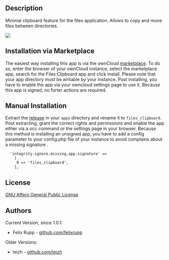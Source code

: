 Description
-----------
Minimal clipboard feature for the files application. Allows to copy and move files between directories.

![](https://raw.githubusercontent.com/felixrupp/owncloud-files_clipboard/master/appinfo/screenshot.gif)

Installation via Marketplace
----------------------------
The easiest way installing this app is via the ownCloud [marketplace](https://marketplace.owncloud.com). To do so, enter the browser of your ownCloud instance, select the marketplace app, search for the Files Clipboard app and click install. Please note that your app directory must be writable by your instance. Post installing, you have to enable the app via your owncloud settings page to use it. Because this app is signed, no furter actions are required. 

Manual Installation
-------------------
Extract the [release](https://github.com/felixrupp/owncloud-files_clipboard/releases/latest) in your `apps` directory and rename it to `files_clipboard`. Post extracting, grant the correct rights and permissions and enable the app either via a occ command or the settings page in your browser. Because this method is installing an unsigned app, you have to add a config parameter to your config.php file of your instance to avoid complains about a missing signature .

```
  'integrity.ignore.missing.app.signature' =>
    [
     0 => 'files_clipboard',
    ],
```

License
-------
[GNU Affero General Public License](http://www.gnu.org/licenses/agpl-3.0.html)


Authors
-------

Current Version, since 1.0.1:
* Felix Rupp - [github.com/felixrupp](https://github.com/felixrupp)

Older Versions:
* leizh - [github.com/leizh](https://github.com/leizh/)
